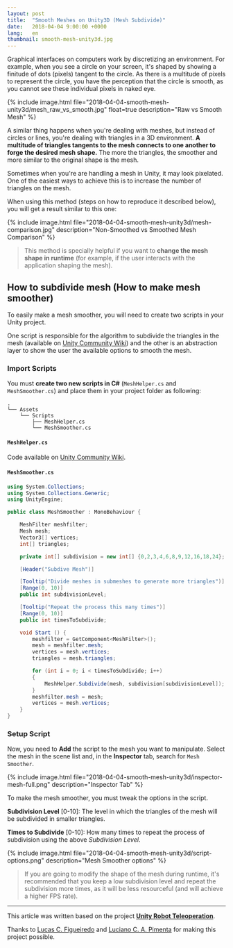 ```yaml
---
layout: post
title:  "Smooth Meshes on Unity3D (Mesh Subdivide)"
date:   2018-04-04 9:00:00 +0000
lang:   en
thumbnail: smooth-mesh-unity3d.jpg
---
```


Graphical interfaces on computers work by discretizing an environment. For example, when you see a circle on your screen, it's shaped by showing a finitude of dots (pixels) tangent to the circle. As there is a multitude of pixels to represent the circle, you have the perception that the circle is smooth, as you cannot see these individual pixels in naked eye.

{% include image.html file="2018-04-04-smooth-mesh-unity3d/mesh_raw_vs_smooth.jpg" float=true description="Raw vs Smooth Mesh" %}

A similar thing happens when you're dealing with meshes, but instead of circles or lines, you're dealing with triangles in a 3D environment. **A multitude of triangles tangents to the mesh connects to one another to forge the desired mesh shape.** The more the triangles, the smoother and more similar to the original shape is the mesh.

Sometimes when you're are handling a mesh in Unity, it may look pixelated. One of the easiest ways to achieve this is to increase the number of triangles on the mesh.

When using this method (steps on how to reproduce it described below), you will get a result similar to this one:

{% include image.html file="2018-04-04-smooth-mesh-unity3d/mesh-comparison.jpg" description="Non-Smoothed vs Smoothed Mesh Comparison" %}

>This method is specially helpful if you want to **change the mesh shape in runtime** (for example, if the user interacts with the application shaping the mesh).

## How to subdivide mesh (How to make mesh smoother)

To easily make a mesh smoother, you will need to create two scripts in your Unity project.

One script is responsible for the algorithm to subdivide the triangles in the mesh (available on [Unity Community Wiki](http://wiki.unity3d.com/index.php/MeshHelper#Code)) and the other is an abstraction layer to show the user the available options to smooth the mesh.

### Import Scripts

You must **create two new scripts in C#** (``MeshHelper.cs`` and ``MeshSmoother.cs``) and place them in your project folder as following:

```tree
.
└── Assets
    └── Scripts
        ├── MeshHelper.cs
        └── MeshSmoother.cs

```

#### ``MeshHelper.cs``

Code available on [Unity Community Wiki](http://wiki.unity3d.com/index.php/MeshHelper#Code).

#### ``MeshSmoother.cs``

```c#
using System.Collections;
using System.Collections.Generic;
using UnityEngine;

public class MeshSmoother : MonoBehaviour {

    MeshFilter meshfilter;
    Mesh mesh;
    Vector3[] vertices;
    int[] triangles;

    private int[] subdivision = new int[] {0,2,3,4,6,8,9,12,16,18,24};

    [Header("Subdive Mesh")]

    [Tooltip("Divide meshes in submeshes to generate more triangles")]
    [Range(0, 10)]
    public int subdivisionLevel;

    [Tooltip("Repeat the process this many times")]
    [Range(0, 10)]
    public int timesToSubdivide;

    void Start () {
        meshfilter = GetComponent<MeshFilter>();
        mesh = meshfilter.mesh;
        vertices = mesh.vertices;
        triangles = mesh.triangles;

        for (int i = 0; i < timesToSubdivide; i++)
        {
            MeshHelper.Subdivide(mesh, subdivision[subdivisionLevel]);
        }
        meshfilter.mesh = mesh;
        vertices = mesh.vertices;
    }
}
```

### Setup Script

Now, you need to **Add** the script to the mesh you want to manipulate. Select the mesh in the scene list and, in the **Inspector** tab, search for ``Mesh Smoother``.

{% include image.html file="2018-04-04-smooth-mesh-unity3d/inspector-mesh-full.png" description="Inspector Tab" %}

To make the mesh smoother, you must tweak the options in the script.

**Subdivision Level** [0-10]: The level in which the triangles of the mesh will be subdivided in smaller triangles.

**Times to Subdivide** [0-10]: How many times to repeat the process of subdivision using the above _Subdivision Level_.

{% include image.html file="2018-04-04-smooth-mesh-unity3d/script-options.png" description="Mesh Smoother options" %}

>If you are going to modify the shape of the mesh during runtime, it's recommended that you keep a low subdivision level and repeat the subdivision more times, as it will be less resourceful (and will achieve a higher FPS rate).

---

This article was written based on the project [**Unity Robot Teleoperation**](https://github.com/lucascoelhof/unity-robot-teleoperation).

Thanks to [Lucas C. Figueiredo](https://github.com/lucascoelhof) and [Luciano C. A. Pimenta](https://scholar.google.com.br/citations?user=jF9S_gMAAAAJ&hl=en) for making this project possible.